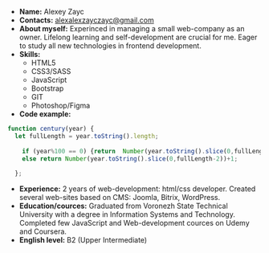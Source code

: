 * **Name:** Alexey Zayc
* **Contacts:** alexalexzayczayc@gmail.com
* **About myself:** Experinced in managing a small web-company as an owner. Lifelong learning and self-development are crucial for me. Eager to study all new technologies in frontend development. 
* **Skills:**
  * HTML5
  * CSS3/SASS
  * JavaScript
  * Bootstrap
  * GIT
  * Photoshop/Figma
* **Code example:**
```javascript
function century(year) {
  let fullLength = year.toString().length;
    
    if (year%100 == 0) {return  Number(year.toString().slice(0,fullLength-2))}
    else return Number(year.toString().slice(0,fullLength-2))+1;
    
  };
```
* **Experience:**  2 years of web-development: html/css developer. Created several web-sites based on CMS: Joomla, Bitrix, WordPress.
* **Education/cources:** Graduated from Voronezh State Technical University with a degree in Information Systems and Technology. Completed few JavaScript and Web-development cources on Udemy and Coursera.
* **English level:** B2 (Upper Intermediate)
